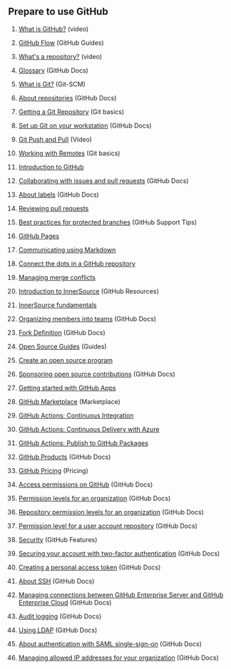 ## Prepare to use GitHub

1. [What is GitHub?](https://www.youtube.com/watch?v=w3jLJU7DT5E&feature=youtu.be/ "Title")  (video)

1. [GitHub Flow](https://guides.github.com/introduction/git-handbook/)  (GitHub Guides)

1. [What's a repository?](https://www.youtube.com/watch?v=UmX4kyB2wfg/)  (video)

1. [Glossary](https://docs.github.com/en/get-started/quickstart/github-glossary#git)  (GitHub Docs)

1. [What is Git?](https://git-scm.com/book/en/v2/Getting-Started-What-is-Git%3F)  (Git-SCM)

1. [About repositories](https://docs.github.com/en/repositories/creating-and-managing-repositories/about-repositories)  (GitHub Docs)

1. [Getting a Git Repository](https://git-scm.com/book/en/v2/Git-Basics-Getting-a-Git-Repository#_git_cloning)  (Git basics)

1. [Set up Git on your workstation](https://docs.github.com/en/get-started/quickstart/set-up-git#setting-up-git)  (GitHub Docs)

1. [Git Push and Pull](https://www.youtube.com/watch?v=-uQHV9GOA0w)  (Video)

1. [Working with Remotes](https://git-scm.com/book/en/v2/Git-Basics-Working-with-Remotes)  (Git basics)

1. [Introduction to GitHub](https://github.com/Zi-Tao/github-slideshow)

1. [Collaborating with issues and pull requests](https://docs.github.com/en/pull-requests/collaborating-with-pull-requests)  (GitHub Docs)

1. [About labels](https://docs.github.com/en/issues/using-labels-and-milestones-to-track-work/managing-labels)  (GitHub Docs)

1. [Reviewing pull requests](https://github.com/Zi-Tao/reviewing-a-pull-request)

1. [Best practices for protected branches](https://github.community/t/best-practices-for-protected-branches/10204)  (GitHub Support Tips)

1. [GitHub Pages](https://github.com/Zi-Tao/github-pages-with-jekyll)

1. [Communicating using Markdown](https://github.com/Zi-Tao/markdown-portfolio)

1. [Connect the dots in a GitHub repository](https://github.com/Zi-Tao/connect-the-dots-in-a-github-repository)

1. [Managing merge conflicts](https://github.com/Zi-Tao/merge-conflicts)

1. [Introduction to InnerSource](https://resources.github.com/downloads/InnerSource.pdf)  (GitHub Resources)

1. [InnerSource fundamentals](https://github.com/Zi-Tao/innersource)

1. [Organizing members into teams](https://docs.github.com/en/organizations/organizing-members-into-teams)  (GitHub Docs)

1. [Fork Definition](https://docs.github.com/en/get-started/quickstart/github-glossary#fork)  (GitHub Docs)

1. [Open Source Guides](https://opensource.guide/)  (Guides)

1. [Create an open source program](https://github.com/Zi-Tao/oss-enterprise)

1. [Sponsoring open source contributions](https://docs.github.com/en/sponsors/sponsoring-open-source-contributors)  (GitHub Docs)

1. [Getting started with GitHub Apps](https://github.com/Zi-Tao/getting-started-github-apps)

1. [GitHub Marketplace](https://github.com/marketplace)  (Marketplace)

1. [GitHub Actions: Continuous Integration](https://github.com/Zi-Tao/github-actions-for-ci)

1. [GitHub Actions: Continuous Delivery with Azure](https://github.com/Zi-Tao/github-actions-continuous-delivery-azure)

1. [GitHub Actions: Publish to GitHub Packages](https://github.com/Zi-Tao/github-actions-for-packages)

1. [GitHub Products](https://docs.github.com/en/get-started/learning-about-github/githubs-products)  (GitHub Docs)

1. [GitHub Pricing](https://github.com/pricing) (Pricing)

1. [Access permissions on GitHub](https://docs.github.com/en/get-started/learning-about-github/access-permissions-on-github)  (GitHub Docs)

1. [Permission levels for an organization](https://docs.github.com/en/organizations/managing-peoples-access-to-your-organization-with-roles/roles-in-an-organization)  (GitHub Docs)

1. [Repository permission levels for an organization](https://docs.github.com/en/organizations/managing-access-to-your-organizations-repositories/repository-roles-for-an-organization)  (GitHub Docs)

1. [Permission level for a user account repository](https://docs.github.com/en/account-and-profile/setting-up-and-managing-your-personal-account-on-github/managing-personal-account-settings/permission-levels-for-a-personal-account-repository)  (GitHub Docs)

1. [Security](https://github.com/features/security)  (GitHub Features)

1. [Securing your account with two-factor authentication](https://docs.github.com/en/authentication/securing-your-account-with-two-factor-authentication-2fa)  (GitHub Docs)

1. [Creating a personal access token](https://docs.github.com/en/authentication/keeping-your-account-and-data-secure/creating-a-personal-access-token)  (GitHub Docs)

1. [About SSH](https://docs.github.com/en/authentication/connecting-to-github-with-ssh/about-ssh)  (GitHub Docs)

1. [Managing connections between GitHub Enterprise Server and GitHub Enterprise Cloud](https://docs.github.com/en/enterprise-server@3.5/admin/configuration/configuring-github-connect)  (GitHub Docs)

1. [Audit logging](https://docs.github.com/en/enterprise-server@3.5/admin/monitoring-activity-in-your-enterprise/reviewing-audit-logs-for-your-enterprise/about-the-audit-log-for-your-enterprise)  (GitHub Docs)

1. [Using LDAP](https://docs.github.com/en/enterprise-server@3.5/admin/identity-and-access-management/using-ldap-for-enterprise-iam/using-ldap)  (GitHub Docs)

1. [About authentication with SAML single-sign-on](https://docs.github.com/en/enterprise-cloud@latest/authentication/authenticating-with-saml-single-sign-on/about-authentication-with-saml-single-sign-on)  (GitHub Docs)

1. [Managing allowed IP addresses for your organization](https://docs.github.com/en/enterprise-cloud@latest/organizations/keeping-your-organization-secure/managing-security-settings-for-your-organization/managing-allowed-ip-addresses-for-your-organization)  (GitHub Docs)
